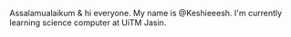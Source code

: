 Assalamualaikum & hi everyone. My name is @Keshieeesh. I'm currently learning science computer at UiTM Jasin.
